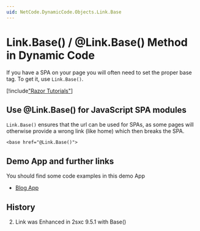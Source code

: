 ```yaml
---
uid: NetCode.DynamicCode.Objects.Link.Base
---
```


# Link.Base() / @Link.Base() Method in Dynamic Code

If you have a SPA on your page you will often need to set the proper base tag. To get it, use `Link.Base()`. 

[!include["Razor Tutorials"](~/shared/tutorials/razor.md)]


## Use @Link.Base() for JavaScript SPA modules

`Link.Base()` ensures that the url can be used for SPAs, as some pages will otherwise provide a wrong link (like home) which then breaks the SPA.

```razor
<base href="@Link.Base()">
```

## Demo App and further links

You should find some code examples in this demo App
* [Blog App](xref:App.Blog)

## History

2. Link was Enhanced in 2sxc 9.5.1 with Base()
